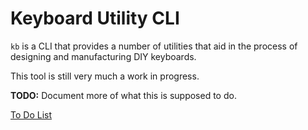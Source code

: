 # Keyboard Utility CLI

`kb` is a CLI that provides a number of utilities that aid in the process of
designing and manufacturing DIY keyboards.

This tool is still very much a work in progress.

**TODO:** Document more of what this is supposed to do.

[To Do List](./TODO.md)

